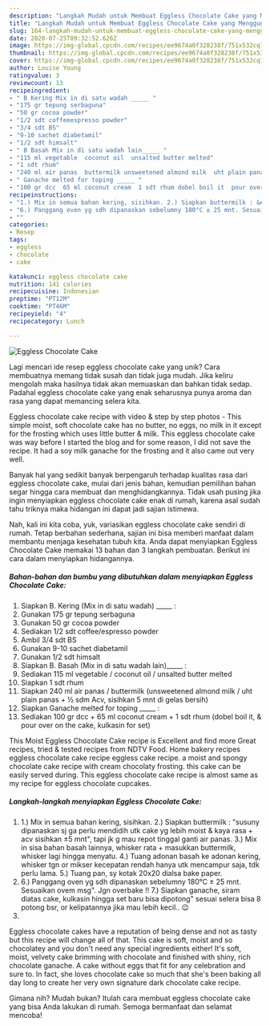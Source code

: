 ```yaml
---
description: "Langkah Mudah untuk Membuat Eggless Chocolate Cake yang Menggugah Selera"
title: "Langkah Mudah untuk Membuat Eggless Chocolate Cake yang Menggugah Selera"
slug: 164-langkah-mudah-untuk-membuat-eggless-chocolate-cake-yang-menggugah-selera
date: 2020-07-25T09:32:52.626Z
image: https://img-global.cpcdn.com/recipes/ee9674a0f328238f/751x532cq70/eggless-chocolate-cake-foto-resep-utama.jpg
thumbnail: https://img-global.cpcdn.com/recipes/ee9674a0f328238f/751x532cq70/eggless-chocolate-cake-foto-resep-utama.jpg
cover: https://img-global.cpcdn.com/recipes/ee9674a0f328238f/751x532cq70/eggless-chocolate-cake-foto-resep-utama.jpg
author: Louise Young
ratingvalue: 3
reviewcount: 13
recipeingredient:
- " B Kering Mix in di satu wadah _____ "
- "175 gr tepung serbaguna"
- "50 gr cocoa powder"
- "1/2 sdt coffeeespresso powder"
- "3/4 sdt BS"
- "9-10 sachet diabetamil"
- "1/2 sdt himsalt"
- " B Basah Mix in di satu wadah lain_____ "
- "115 ml vegetable  coconut oil  unsalted butter melted"
- "1 sdt rhum"
- "240 ml air panas  buttermilk unsweetened almond milk  uht plain panas   sdm Acv sisihkan 5 mnt di gelas bersih"
- " Ganache melted for toping _____ "
- "100 gr dcc  65 ml coconut cream  1 sdt rhum dobel boil it  pour over on the cake kulkasin for set"
recipeinstructions:
- "1.) Mix in semua bahan kering, sisihkan. 2.) Siapkan buttermilk : &#34;susuny dipanaskan sj ga perlu mendidih utk cake yg lebih moist &amp; kaya rasa + acv sisihkan ±5 mnt&#34;, tapi jk g mau repot tinggal ganti air panas. 3.) Mix in sisa bahan basah lainnya, whisker rata + masukkan buttermilk, whisker lagi hingga menyatu. 4.) Tuang adonan basah ke adonan kering, whisker tgn or mikser kecepatan rendah hanya utk mencampur saja, tdk perlu lama. 5.) Tuang pan, sy kotak 20x20 dialsa bake paper."
- "6.) Panggang oven yg sdh dipanaskan sebelumny 180°C ± 25 mnt. Sesuaikan ovem msg&#34;. Jgn overbake !! 7.) Siapkan ganache, siram diatas cake, kulkasin hingga set baru bisa dipotong&#34; sesuai selera bisa 8 potong bsr, or kelipatannya jika mau lebih kecil.. 😉"
- ""
categories:
- Resep
tags:
- eggless
- chocolate
- cake

katakunci: eggless chocolate cake 
nutrition: 141 calories
recipecuisine: Indonesian
preptime: "PT12M"
cooktime: "PT46M"
recipeyield: "4"
recipecategory: Lunch

---
```



![Eggless Chocolate Cake](https://img-global.cpcdn.com/recipes/ee9674a0f328238f/751x532cq70/eggless-chocolate-cake-foto-resep-utama.jpg)

Lagi mencari ide resep eggless chocolate cake yang unik? Cara membuatnya memang tidak susah dan tidak juga mudah. Jika keliru mengolah maka hasilnya tidak akan memuaskan dan bahkan tidak sedap. Padahal eggless chocolate cake yang enak seharusnya punya aroma dan rasa yang dapat memancing selera kita.

Eggless chocolate cake recipe with video &amp; step by step photos - This simple moist, soft chocolate cake has no butter, no eggs, no milk in it except for the frosting which uses little butter &amp; milk. This eggless chocolate cake was way before I started the blog and for some reason, I did not save the recipe. It had a soy milk ganache for the frosting and it also came out very well.

Banyak hal yang sedikit banyak berpengaruh terhadap kualitas rasa dari eggless chocolate cake, mulai dari jenis bahan, kemudian pemilihan bahan segar hingga cara membuat dan menghidangkannya. Tidak usah pusing jika ingin menyiapkan eggless chocolate cake enak di rumah, karena asal sudah tahu triknya maka hidangan ini dapat jadi sajian istimewa.


Nah, kali ini kita coba, yuk, variasikan eggless chocolate cake sendiri di rumah. Tetap berbahan sederhana, sajian ini bisa memberi manfaat dalam membantu menjaga kesehatan tubuh kita. Anda dapat menyiapkan Eggless Chocolate Cake memakai 13 bahan dan 3 langkah pembuatan. Berikut ini cara dalam menyiapkan hidangannya.

<!--inarticleads1-->

##### Bahan-bahan dan bumbu yang dibutuhkan dalam menyiapkan Eggless Chocolate Cake:

1. Siapkan  B. Kering (Mix in di satu wadah) _____ :
1. Gunakan 175 gr tepung serbaguna
1. Gunakan 50 gr cocoa powder
1. Sediakan 1/2 sdt coffee/espresso powder
1. Ambil 3/4 sdt BS
1. Gunakan 9-10 sachet diabetamil
1. Gunakan 1/2 sdt himsalt
1. Siapkan  B. Basah (Mix in di satu wadah lain)_____ :
1. Sediakan 115 ml vegetable / coconut oil / unsalted butter melted
1. Siapkan 1 sdt rhum
1. Siapkan 240 ml air panas / buttermilk (unsweetened almond milk / uht plain panas + ½ sdm Acv, sisihkan 5 mnt di gelas bersih)
1. Siapkan  Ganache melted for toping _____ :
1. Sediakan 100 gr dcc + 65 ml coconut cream + 1 sdt rhum (dobel boil it, &amp; pour over on the cake, kulkasin for set)


This Moist Eggless Chocolate Cake recipe is Excellent and find more Great recipes, tried &amp; tested recipes from NDTV Food. Home bakery recipes eggless chocolate cake recipe eggless cake recipe. a moist and spongy chocolate cake recipe with cream chocolaty frosting. this cake can be easily served during. This eggless chocolate cake recipe is almost same as my recipe for eggless chocolate cupcakes. 

<!--inarticleads2-->

##### Langkah-langkah menyiapkan Eggless Chocolate Cake:

1. 1.) Mix in semua bahan kering, sisihkan. 2.) Siapkan buttermilk : &#34;susuny dipanaskan sj ga perlu mendidih utk cake yg lebih moist &amp; kaya rasa + acv sisihkan ±5 mnt&#34;, tapi jk g mau repot tinggal ganti air panas. 3.) Mix in sisa bahan basah lainnya, whisker rata + masukkan buttermilk, whisker lagi hingga menyatu. 4.) Tuang adonan basah ke adonan kering, whisker tgn or mikser kecepatan rendah hanya utk mencampur saja, tdk perlu lama. 5.) Tuang pan, sy kotak 20x20 dialsa bake paper.
1. 6.) Panggang oven yg sdh dipanaskan sebelumny 180°C ± 25 mnt. Sesuaikan ovem msg&#34;. Jgn overbake !! 7.) Siapkan ganache, siram diatas cake, kulkasin hingga set baru bisa dipotong&#34; sesuai selera bisa 8 potong bsr, or kelipatannya jika mau lebih kecil.. 😉
1. 


Eggless chocolate cakes have a reputation of being dense and not as tasty but this recipe will change all of that. This cake is soft, moist and so chocolatey and you don&#39;t need any special ingredients either! It&#39;s soft, moist, velvety cake brimming with chocolate and finished with shiny, rich chocolate ganache. A cake without eggs that fit for any celebration and sure to. In fact, she loves chocolate cake so much that she&#39;s been baking all day long to create her very own signature dark chocolate cake recipe. 

Gimana nih? Mudah bukan? Itulah cara membuat eggless chocolate cake yang bisa Anda lakukan di rumah. Semoga bermanfaat dan selamat mencoba!
